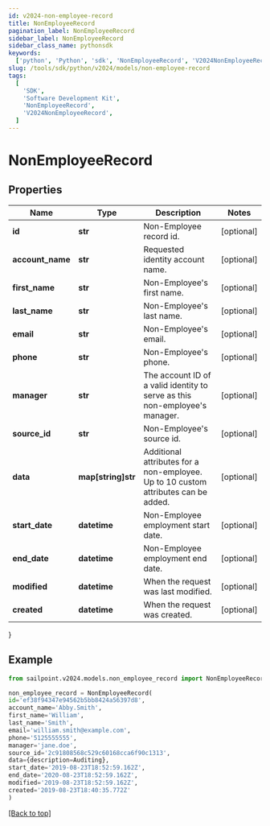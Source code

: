 ```yaml
---
id: v2024-non-employee-record
title: NonEmployeeRecord
pagination_label: NonEmployeeRecord
sidebar_label: NonEmployeeRecord
sidebar_class_name: pythonsdk
keywords:
  ['python', 'Python', 'sdk', 'NonEmployeeRecord', 'V2024NonEmployeeRecord']
slug: /tools/sdk/python/v2024/models/non-employee-record
tags:
  [
    'SDK',
    'Software Development Kit',
    'NonEmployeeRecord',
    'V2024NonEmployeeRecord',
  ]
---
```


# NonEmployeeRecord

## Properties

| Name | Type | Description | Notes |
| --- | --- | --- | --- |
| **id** | **str** | Non-Employee record id. | [optional] |
| **account_name** | **str** | Requested identity account name. | [optional] |
| **first_name** | **str** | Non-Employee's first name. | [optional] |
| **last_name** | **str** | Non-Employee's last name. | [optional] |
| **email** | **str** | Non-Employee's email. | [optional] |
| **phone** | **str** | Non-Employee's phone. | [optional] |
| **manager** | **str** | The account ID of a valid identity to serve as this non-employee's manager. | [optional] |
| **source_id** | **str** | Non-Employee's source id. | [optional] |
| **data** | **map[string]str** | Additional attributes for a non-employee. Up to 10 custom attributes can be added. | [optional] |
| **start_date** | **datetime** | Non-Employee employment start date. | [optional] |
| **end_date** | **datetime** | Non-Employee employment end date. | [optional] |
| **modified** | **datetime** | When the request was last modified. | [optional] |
| **created** | **datetime** | When the request was created. | [optional] |

}

## Example

```python
from sailpoint.v2024.models.non_employee_record import NonEmployeeRecord

non_employee_record = NonEmployeeRecord(
id='ef38f94347e94562b5bb8424a56397d8',
account_name='Abby.Smith',
first_name='William',
last_name='Smith',
email='william.smith@example.com',
phone='5125555555',
manager='jane.doe',
source_id='2c91808568c529c60168cca6f90c1313',
data={description=Auditing},
start_date='2019-08-23T18:52:59.162Z',
end_date='2020-08-23T18:52:59.162Z',
modified='2019-08-23T18:52:59.162Z',
created='2019-08-23T18:40:35.772Z'
)

```

[[Back to top]](#)
